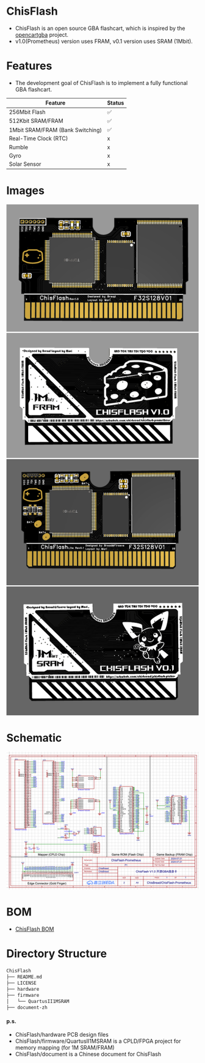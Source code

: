 # ChisFlash
- ChisFlash is an open source GBA flashcart, which is inspired by the [opencartgba](https://github.com/laqieer/opencartgba) project.
- v1.0(Prometheus) version uses FRAM, v0.1 version uses SRAM (1Mbit).

# Features

- The development goal of ChisFlash is to implement a fully functional GBA flashcart.

| Feature | Status |
| --- | --- |
| 256Mbit Flash | ✅ |
| 512Kbit SRAM/FRAM | ✅ |
| 1Mbit SRAM/FRAM (Bank Switching) | ✅ |
| Real-Time Clock (RTC) | x |
| Rumble | x |
| Gyro | x |
| Solar Sensor | x |

# Images

![top_v1.0](./images/top_v1.0.png)
![but_v1.0](./images/but_v1.0.png)
![top_v0.1](./images/top_v0.1.png)
![but_v0.1](./images/but_v0.1.png)

# Schematic

![schematic](./images/sch.png)

# BOM

- [ChisFlash BOM](BOM.md)

# Directory Structure   

```
ChisFlash
├── README.md
├── LICENSE
├── hardware
├── firmware
│   └── QuartusII1MSRAM
├── document-zh
```

#### p.s.

- ChisFlash/hardware PCB design files
- ChisFlash/firmware/QuartusII1MSRAM is a CPLD/FPGA project for memory mapping (for 1M SRAM/FRAM)
- ChisFlash/document is a Chinese document for ChisFlash